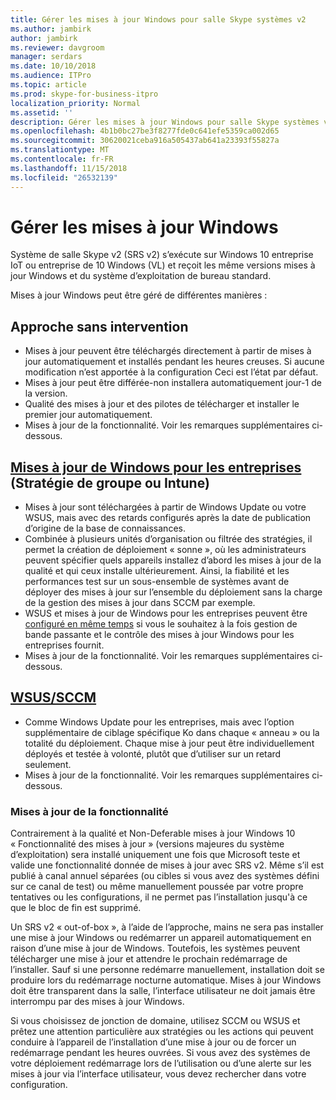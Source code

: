 ```yaml
---
title: Gérer les mises à jour Windows pour salle Skype systèmes v2
ms.author: jambirk
author: jambirk
ms.reviewer: davgroom
manager: serdars
ms.date: 10/10/2018
ms.audience: ITPro
ms.topic: article
ms.prod: skype-for-business-itpro
localization_priority: Normal
ms.assetid: ''
description: Gérer les mises à jour Windows pour salle Skype systèmes v2
ms.openlocfilehash: 4b1b0bc27be3f8277fde0c641efe5359ca002d65
ms.sourcegitcommit: 30620021ceba916a505437ab641a23393f55827a
ms.translationtype: MT
ms.contentlocale: fr-FR
ms.lasthandoff: 11/15/2018
ms.locfileid: "26532139"
---
```

# <a name="manage-windows-updates"></a>Gérer les mises à jour Windows

Système de salle Skype v2 (SRS v2) s’exécute sur Windows 10 entreprise IoT ou entreprise de 10 Windows (VL) et reçoit les même versions mises à jour Windows et du système d’exploitation de bureau standard.

Mises à jour Windows peut être géré de différentes manières :

## <a name="hands-off-approach"></a>Approche sans intervention 
- Mises à jour peuvent être téléchargés directement à partir de mises à jour automatiquement et installés pendant les heures creuses. Si aucune modification n’est apportée à la configuration Ceci est l’état par défaut.
- Mises à jour peut être différée-non installera automatiquement jour-1 de la version. 
- Qualité des mises à jour et des pilotes de télécharger et installer le premier jour automatiquement. 
- Mises à jour de la fonctionnalité. Voir les remarques supplémentaires ci-dessous. 

## <a name="windows-updates-for-businesshttpsdocsmicrosoftcomwindowsdeploymentupdatewaas-manage-updates-wufb-gpo-or-intune"></a>[Mises à jour de Windows pour les entreprises](https://docs.microsoft.com/windows/deployment/update/waas-manage-updates-wufb) (Stratégie de groupe ou Intune)   
- Mises à jour sont téléchargées à partir de Windows Update ou votre WSUS, mais avec des retards configurés après la date de publication d’origine de la base de connaissances. 
- Combinée à plusieurs unités d’organisation ou filtrée des stratégies, il permet la création de déploiement « sonne », où les administrateurs peuvent spécifier quels appareils installez d’abord les mises à jour de la qualité et qui ceux installe ultérieurement. Ainsi, la fiabilité et les performances test sur un sous-ensemble de systèmes avant de déployer des mises à jour sur l’ensemble du déploiement sans la charge de la gestion des mises à jour dans SCCM par exemple.
- WSUS et mises à jour de Windows pour les entreprises peuvent être [configuré en même temps](https://docs.microsoft.com/windows/deployment/update/waas-integrate-wufb) si vous le souhaitez à la fois gestion de bande passante et le contrôle des mises à jour Windows pour les entreprises fournit.
- Mises à jour de la fonctionnalité. Voir les remarques supplémentaires ci-dessous.

## <a name="wsussccmhttpsdocsmicrosoftcomwindowsdeploymentupdatewaas-manage-updates-configuration-manager"></a>[WSUS/SCCM](https://docs.microsoft.com/windows/deployment/update/waas-manage-updates-configuration-manager)
- Comme Windows Update pour les entreprises, mais avec l’option supplémentaire de ciblage spécifique Ko dans chaque « anneau » ou la totalité du déploiement. Chaque mise à jour peut être individuellement déployés et testée à volonté, plutôt que d’utiliser sur un retard seulement. 
- Mises à jour de la fonctionnalité. Voir les remarques supplémentaires ci-dessous.


### <a name="feature-updates"></a>Mises à jour de la fonctionnalité

Contrairement à la qualité et Non-Deferable mises à jour Windows 10 « Fonctionnalité des mises à jour » (versions majeures du système d’exploitation) sera installé uniquement une fois que Microsoft teste et valide une fonctionnalité donnée de mises à jour avec SRS v2. Même s’il est publié à canal annuel séparées (ou cibles si vous avez des systèmes défini sur ce canal de test) ou même manuellement poussée par votre propre tentatives ou les configurations, il ne permet pas l’installation jusqu'à ce que le bloc de fin est supprimé.

Un SRS v2 « out-of-box », à l’aide de l’approche, mains ne sera pas installer une mise à jour Windows ou redémarrer un appareil automatiquement en raison d’une mise à jour de Windows. Toutefois, les systèmes peuvent télécharger une mise à jour et attendre le prochain redémarrage de l’installer. Sauf si une personne redémarre manuellement, installation doit se produire lors du redémarrage nocturne automatique. Mises à jour Windows doit être transparent dans la salle, l’interface utilisateur ne doit jamais être interrompu par des mises à jour Windows.

Si vous choisissez de jonction de domaine, utilisez SCCM ou WSUS et prêtez une attention particulière aux stratégies ou les actions qui peuvent conduire à l’appareil de l’installation d’une mise à jour ou de forcer un redémarrage pendant les heures ouvrées. Si vous avez des systèmes de votre déploiement redémarrage lors de l’utilisation ou d’une alerte sur les mises à jour via l’interface utilisateur, vous devez rechercher dans votre configuration.